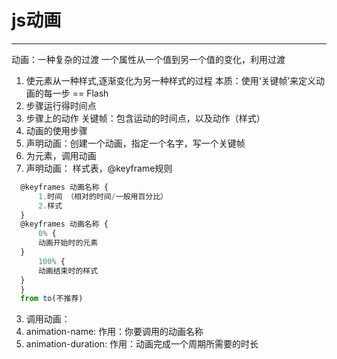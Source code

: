 # js动画
---
动画：一种复杂的过渡
一个属性从一个值到另一个值的变化，利用过渡
1. 使元素从一种样式,逐渐变化为另一种样式的过程
本质：使用‘关键帧’来定义动画的每一步 == Flash
 1. 步骤运行得时间点
 2. 步骤上的动作
 关键帧：包含运动的时间点，以及动作（样式）
2. 动画的使用步骤
 1. 声明动画：创建一个动画，指定一个名字，写一个关键帧
 2. 为元素，调用动画
  1. 声明动画： 样式表，@keyframe规则
  ```javascript
    @keyframes 动画名称 {
        1.时间 （相对的时间/一般用百分比）
        2.样式
    }
    @keyframes 动画名称 {
        0% {
        动画开始时的元素
    }
        100% {
        动画结束时的样式			
    }
    }
    from to(不推荐)
  ```
3. 调用动画：
 1. animation-name: 作用：你要调用的动画名称
 2. animation-duration: 作用：动画完成一个周期所需要的时长